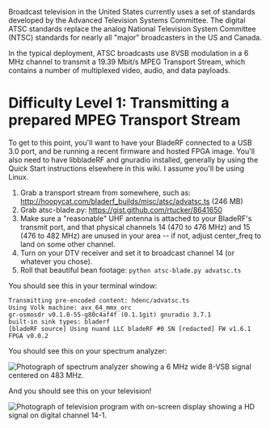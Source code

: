Broadcast television in the United States currently uses a set of standards developed by the Advanced Television Systems Committee.  The digital ATSC standards replace the analog National Television System Committee (NTSC) standards for nearly all "major" broadcasters in the US and Canada.

In the typical deployment, ATSC broadcasts use 8VSB modulation in a 6 MHz channel to transmit a 19.39 Mbit/s MPEG Transport Stream, which contains a number of multiplexed video, audio, and data payloads.

# Difficulty Level 1: Transmitting a prepared MPEG Transport Stream

To get to this point, you'll want to have your BladeRF connected to a USB 3.0 port, and be running a recent firmware and hosted FPGA image.  You'll also need to have libbladeRF and gnuradio installed, generally by using the Quick Start instructions elsewhere in this wiki.  I assume you'll be using Linux.

1. Grab a transport stream from somewhere, such as: http://hoopycat.com/bladerf_builds/misc/atsc/advatsc.ts (246 MB)
2. Grab atsc-blade.py: https://gist.github.com/rtucker/8641650
3. Make sure a "reasonable" UHF antenna is attached to your BladeRF's transmit port, and that physical channels 14 (470 to 476 MHz) and 15 (476 to 482 MHz) are unused in your area -- if not, adjust center_freq to land on some other channel.
4. Turn on your DTV receiver and set it to broadcast channel 14 (or whatever you chose).
5. Roll that beautiful bean footage: ```python atsc-blade.py advatsc.ts```

You should see this in your terminal window:

```
Transmitting pre-encoded content: hdenc/advatsc.ts
Using Volk machine: avx_64_mmx_orc
gr-osmosdr v0.1.0-55-g80c4af4f (0.1.1git) gnuradio 3.7.1
built-in sink types: bladerf 
[bladeRF source] Using nuand LLC bladeRF #0 SN [redacted] FW v1.6.1 FPGA v0.0.2
```

You should see this on your spectrum analyzer:

![Photograph of spectrum analyzer showing a 6 MHz wide 8-VSB signal centered on 483 MHz.](http://hoopycat.com/bladerf-builds/misc/atsc/atsc-1.jpg)

And you should see this on your television!

![Photograph of television program with on-screen display showing a HD signal on digital channel 14-1.](http://hoopycat.com/bladerf-builds/misc/atsc/atsc-2.jpg)